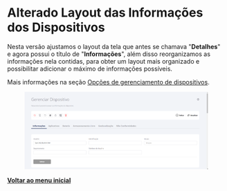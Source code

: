 # Alterado Layout das Informações dos Dispositivos

Nesta versão ajustamos o layout da tela que antes se chamava "**Detalhes**" e agora possui o título de "**Informações**", além disso reorganizamos as informações nela contidas, para obter um layout mais organizado e possibilitar adicionar o máximo de informações possíveis.

Mais informações na seção [Opções de gerenciamento de dispositivos](../../portal/dispositivos/lista-de-dispositivos/opcoes-de-gerenciamento-de-dispositivos.md).

<figure><img src="../../../.gitbook/assets/image (1) (1) (1) (1) (1) (1) (1) (1) (1) (1) (1).png" alt=""><figcaption></figcaption></figure>

[**Voltar ao menu inicial**](./)
